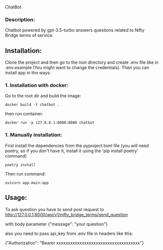 ChatBot


### Description: 
Chatbot powered by gpt-3.5-turbo answers questions related to Nifty Bridge terms of service.


## Installation:

Clone the project and then go to the root directory and create .env file like in .env.example 
(You might want to change the credentials). Then you can install app in tho ways:


### 1. Installation with docker:

Go to the root dir and build the image:

```commandline
docker build -t chatbot .
```
then run container:
```commandline
docker run -p 127.0.0.1:8000:8000 chatbot
```

### 1. Manually installation:

First install the dependencies from the pyproject.toml file (you will need poetry, so if you don't have it, install 
it using the 'pip install poetry' command)


```commandline
poetry install
```

Then run command:

```commandline
uvicorn app.main:app
```

## Usage:

To ask question you have to send post request to http://127.0.0.1:8000/api/v1/nifty_bridge_terms/send_question

with body parameter {"message": "your question"}

also you need to pass api_key from .env file in headers like this:

{"Authorization": "Bearer xxxxxxxxxxxxxxxxxxxxxxxxxxxxxxxxxxxx"}